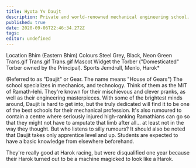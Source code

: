 ```yaml
---
title: Hyota Yv Daujt
description: Private and world-renowned mechanical engineering school.
published: true
date: 2020-09-06T22:46:34.272Z
tags: 
editor: undefined
---
```


Location 	Bhim (Eastern Bhim)
Colours 	Steel Grey, Black, Neon Green Trans.gif Trans.gif Trans.gif
Mascot 	Widget the Torber ("Domesticated" Torber owned by the Principal).
Sports 	Jemdrull, Menlo, Harok*

(Referred to as "Daujit" or Gear. The name means "House of Gears") The school specializes in mechanics, and technology. Think of them as the MIT of Ramath-lehi. They're known for their mischievous and clever pranks, as well as their engineering masterpieces. With some of the brightest minds around, Daujit is hard to get into, but the truly dedicated will find it to be one of the best schools for their mechanical profession. It's also rumoured to contain a centre where seriously injured high-ranking Ramathians can go so that they might not have to amputate that limb after all... at least not in the way they thought. But who listens to silly rumours? It should also be noted that Daujit takes only apprentice level and up. Students are expected to have a basic knowledge from elsewhere beforehand.

They're really good at Harok racing, but were disqualified one year because their Harok turned out to be a machine magicked to look like a Harok.

